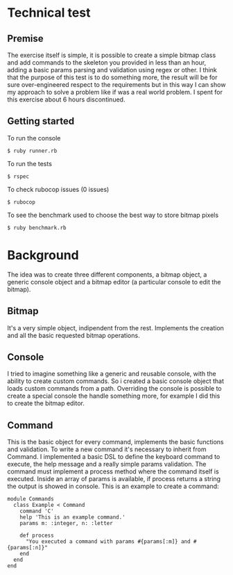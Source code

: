 # Technical test

## Premise
The exercise itself is simple, it is possible to create a simple bitmap class and add commands to the skeleton you provided in less than an hour, adding a basic params parsing and validation using regex or other.
I think that the purpose of this test is to do something more, the result will be for sure over-engineered respect to the requirements but in this way I can show my approach to solve a problem like if was a real world problem.
I spent for this exercise about 6 hours discontinued.

## Getting started
To run the console

    $ ruby runner.rb

To run the tests

    $ rspec

To check rubocop issues (0 issues)

    $ rubocop

To see the benchmark used to choose the best way to store bitmap pixels

    $ ruby benchmark.rb

# Background
The idea was to create three different components, a bitmap object, a generic console object and a bitmap editor (a particular console to edit the bitmap).

## Bitmap
It's a very simple object, indipendent from the rest. Implements the creation and all the basic requested bitmap operations.

## Console
I tried to imagine something like a generic and reusable console, with the ability to create custom commands. So i created a basic console object that loads custom commands from a path. Overriding the console is possible to create a special console the handle something more, for example I did this to create the bitmap editor.

## Command
This is the basic object for every command, implements the basic functions and validation. To write a new command it's necessary to
inherit from Command. I implemented a basic DSL to define the keyboard command to execute, the help message and a really simple params validation. The command must implement a process method where the command itself is executed. Inside an array of params is available, if process returns a string the output is showed in console.
This is an example to create a command:

    module Commands
      class Example < Command
        command 'C'
        help 'This is an example command.'
        params m: :integer, n: :letter

        def process
          "You executed a command with params #{params[:m]} and #{params[:n]}"
        end
      end
    end
